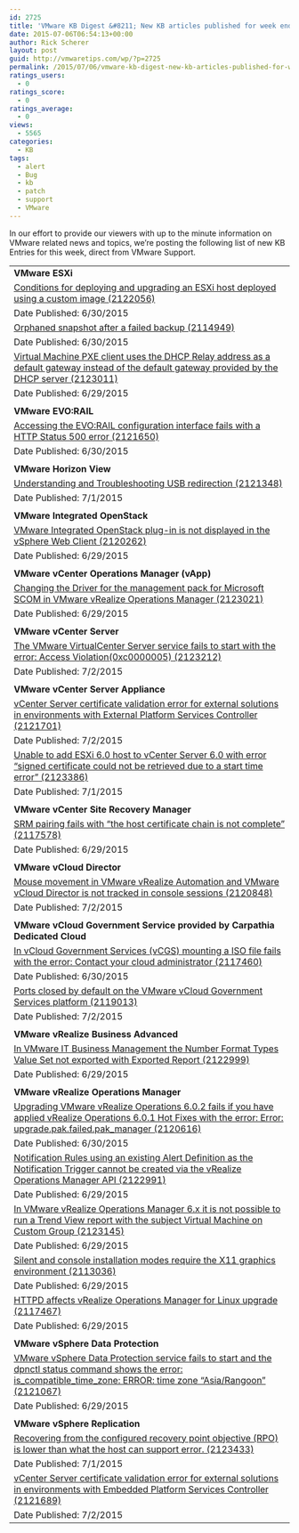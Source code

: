 ```yaml
---
id: 2725
title: 'VMware KB Digest &#8211; New KB articles published for week ending 7/4/15'
date: 2015-07-06T06:54:13+00:00
author: Rick Scherer
layout: post
guid: http://vmwaretips.com/wp/?p=2725
permalink: /2015/07/06/vmware-kb-digest-new-kb-articles-published-for-week-ending-7415/
ratings_users:
  - 0
ratings_score:
  - 0
ratings_average:
  - 0
views:
  - 5565
categories:
  - KB
tags:
  - alert
  - Bug
  - kb
  - patch
  - support
  - VMware
---
```

In our effort to provide our viewers with up to the minute information on VMware related news and topics, we&#8217;re posting the following list of new KB Entries for this week, direct from VMware Support.

<!--more-->

<table border="0" cellspacing="0" cellpadding="0">
  <tr>
    <td valign="top" width="727">
      <strong>VMware ESXi</strong>
    </td>
  </tr>
  
  <tr>
    <td valign="top" width="727">
      <a href="http://vmw.re/1S2FU0d">Conditions for deploying and upgrading an ESXi host deployed using a custom image (2122056)</a>
    </td>
  </tr>
  
  <tr>
    <td valign="top" width="727">
      Date Published: 6/30/2015
    </td>
  </tr>
  
  <tr>
    <td valign="top" width="727">
      <a href="http://vmw.re/1gjnD3a">Orphaned snapshot after a failed backup (2114949)</a>
    </td>
  </tr>
  
  <tr>
    <td valign="top" width="727">
      Date Published: 6/30/2015
    </td>
  </tr>
  
  <tr>
    <td valign="top" width="727">
      <a href="http://vmw.re/1gjnFrz">Virtual Machine PXE client uses the DHCP Relay address as a default gateway instead of the default gateway provided by the DHCP server (2123011)</a>
    </td>
  </tr>
  
  <tr>
    <td valign="top" width="727">
      Date Published: 6/29/2015
    </td>
  </tr>
  
  <tr>
    <td valign="top" width="727">
    </td>
  </tr>
  
  <tr>
    <td valign="top" width="727">
      <strong>VMware EVO:RAIL</strong>
    </td>
  </tr>
  
  <tr>
    <td valign="top" width="727">
      <a href="http://vmw.re/1S2FU0h">Accessing the EVO:RAIL configuration interface fails with a HTTP Status 500 error (2121650)</a>
    </td>
  </tr>
  
  <tr>
    <td valign="top" width="727">
      Date Published: 6/30/2015
    </td>
  </tr>
  
  <tr>
    <td valign="top" width="727">
    </td>
  </tr>
  
  <tr>
    <td valign="top" width="727">
      <strong>VMware Horizon View</strong>
    </td>
  </tr>
  
  <tr>
    <td valign="top" width="727">
      <a href="http://vmw.re/1gjnD3c">Understanding and Troubleshooting USB redirection (2121348)</a>
    </td>
  </tr>
  
  <tr>
    <td valign="top" width="727">
      Date Published: 7/1/2015
    </td>
  </tr>
  
  <tr>
    <td valign="top" width="727">
    </td>
  </tr>
  
  <tr>
    <td valign="top" width="727">
      <strong>VMware Integrated OpenStack</strong>
    </td>
  </tr>
  
  <tr>
    <td valign="top" width="727">
      <a href="http://vmw.re/1S2FU0j">VMware Integrated OpenStack plug-in is not displayed in the vSphere Web Client (2120262)</a>
    </td>
  </tr>
  
  <tr>
    <td valign="top" width="727">
      Date Published: 6/29/2015
    </td>
  </tr>
  
  <tr>
    <td valign="top" width="727">
    </td>
  </tr>
  
  <tr>
    <td valign="top" width="727">
      <strong>VMware vCenter Operations Manager (vApp)</strong>
    </td>
  </tr>
  
  <tr>
    <td valign="top" width="727">
      <a href="http://vmw.re/1gjnFrB">Changing the Driver for the management pack for Microsoft SCOM in VMware vRealize Operations Manager (2123021)</a>
    </td>
  </tr>
  
  <tr>
    <td valign="top" width="727">
      Date Published: 6/29/2015
    </td>
  </tr>
  
  <tr>
    <td valign="top" width="727">
    </td>
  </tr>
  
  <tr>
    <td valign="top" width="727">
      <strong>VMware vCenter Server</strong>
    </td>
  </tr>
  
  <tr>
    <td valign="top" width="727">
      <a href="http://vmw.re/1S2FUNL">The VMware VirtualCenter Server service fails to start with the error: Access Violation(0xc0000005) (2123212)</a>
    </td>
  </tr>
  
  <tr>
    <td valign="top" width="727">
      Date Published: 7/2/2015
    </td>
  </tr>
  
  <tr>
    <td valign="top" width="727">
    </td>
  </tr>
  
  <tr>
    <td valign="top" width="727">
      <strong>VMware vCenter Server Appliance</strong>
    </td>
  </tr>
  
  <tr>
    <td valign="top" width="727">
      <a href="http://vmw.re/1gjnDjs">vCenter Server certificate validation error for external solutions in environments with External Platform Services Controller (2121701)</a>
    </td>
  </tr>
  
  <tr>
    <td valign="top" width="727">
      Date Published: 7/2/2015
    </td>
  </tr>
  
  <tr>
    <td valign="top" width="727">
      <a href="http://vmw.re/1S2FUNN">Unable to add ESXi 6.0 host to vCenter Server 6.0 with error &#8220;signed certificate could not be retrieved due to a start time error&#8221; (2123386)</a>
    </td>
  </tr>
  
  <tr>
    <td valign="top" width="727">
      Date Published: 7/1/2015
    </td>
  </tr>
  
  <tr>
    <td valign="top" width="727">
    </td>
  </tr>
  
  <tr>
    <td valign="top" width="727">
      <strong>VMware vCenter Site Recovery Manager</strong>
    </td>
  </tr>
  
  <tr>
    <td valign="top" width="727">
      <a href="http://vmw.re/1gjnFrD">SRM pairing fails with &#8220;the host certificate chain is not complete&#8221; (2117578)</a>
    </td>
  </tr>
  
  <tr>
    <td valign="top" width="727">
      Date Published: 6/29/2015
    </td>
  </tr>
  
  <tr>
    <td valign="top" width="727">
    </td>
  </tr>
  
  <tr>
    <td valign="top" width="727">
      <strong>VMware vCloud Director</strong>
    </td>
  </tr>
  
  <tr>
    <td valign="top" width="727">
      <a href="http://vmw.re/1S2FU0l">Mouse movement in VMware vRealize Automation and VMware vCloud Director is not tracked in console sessions (2120848)</a>
    </td>
  </tr>
  
  <tr>
    <td valign="top" width="727">
      Date Published: 7/2/2015
    </td>
  </tr>
  
  <tr>
    <td valign="top" width="727">
    </td>
  </tr>
  
  <tr>
    <td valign="top" width="727">
      <strong>VMware vCloud Government Service provided by Carpathia Dedicated Cloud</strong>
    </td>
  </tr>
  
  <tr>
    <td valign="top" width="727">
      <a href="http://vmw.re/1gjnFrF">In vCloud Government Services (vCGS) mounting a ISO file fails with the error: Contact your cloud administrator (2117460)</a>
    </td>
  </tr>
  
  <tr>
    <td valign="top" width="727">
      Date Published: 6/30/2015
    </td>
  </tr>
  
  <tr>
    <td valign="top" width="727">
      <a href="http://vmw.re/1S2FU0n">Ports closed by default on the VMware vCloud Government Services platform (2119013)</a>
    </td>
  </tr>
  
  <tr>
    <td valign="top" width="727">
      Date Published: 7/2/2015
    </td>
  </tr>
  
  <tr>
    <td valign="top" width="727">
    </td>
  </tr>
  
  <tr>
    <td valign="top" width="727">
      <strong>VMware vRealize Business Advanced</strong>
    </td>
  </tr>
  
  <tr>
    <td valign="top" width="727">
      <a href="http://vmw.re/1gjnDju">In VMware IT Business Management the Number Format Types Value Set not exported with Exported Report (2122999)</a>
    </td>
  </tr>
  
  <tr>
    <td valign="top" width="727">
      Date Published: 6/29/2015
    </td>
  </tr>
  
  <tr>
    <td valign="top" width="727">
    </td>
  </tr>
  
  <tr>
    <td valign="top" width="727">
      <strong>VMware vRealize Operations Manager</strong>
    </td>
  </tr>
  
  <tr>
    <td valign="top" width="727">
      <a href="http://vmw.re/1S2FUgB">Upgrading VMware vRealize Operations 6.0.2 fails if you have applied vRealize Operations 6.0.1 Hot Fixes with the error: Error: upgrade.pak.failed.pak_manager (2120616)</a>
    </td>
  </tr>
  
  <tr>
    <td valign="top" width="727">
      Date Published: 6/30/2015
    </td>
  </tr>
  
  <tr>
    <td valign="top" width="727">
      <a href="http://vmw.re/1gjnDjw">Notification Rules using an existing Alert Definition as the Notification Trigger cannot be created via the vRealize Operations Manager API (2122991)</a>
    </td>
  </tr>
  
  <tr>
    <td valign="top" width="727">
      Date Published: 6/29/2015
    </td>
  </tr>
  
  <tr>
    <td valign="top" width="727">
      <a href="http://vmw.re/1S2FUNP">In VMware vRealize Operations Manager 6.x it is not possible to run a Trend View report with the subject Virtual Machine on Custom Group (2123145)</a>
    </td>
  </tr>
  
  <tr>
    <td valign="top" width="727">
      Date Published: 6/29/2015
    </td>
  </tr>
  
  <tr>
    <td valign="top" width="727">
      <a href="http://vmw.re/1gjnFrH">Silent and console installation modes require the X11 graphics environment (2113036)</a>
    </td>
  </tr>
  
  <tr>
    <td valign="top" width="727">
      Date Published: 6/29/2015
    </td>
  </tr>
  
  <tr>
    <td valign="top" width="727">
      <a href="http://vmw.re/1S2FUgD">HTTPD affects vRealize Operations Manager for Linux upgrade (2117467)</a>
    </td>
  </tr>
  
  <tr>
    <td valign="top" width="727">
      Date Published: 6/29/2015
    </td>
  </tr>
  
  <tr>
    <td valign="top" width="727">
    </td>
  </tr>
  
  <tr>
    <td valign="top" width="727">
      <strong>VMware vSphere Data Protection</strong>
    </td>
  </tr>
  
  <tr>
    <td valign="top" width="727">
      <a href="http://vmw.re/1gjnDjA">VMware vSphere Data Protection service fails to start and the dpnctl status command shows the error: is_compatible_time_zone: ERROR: time zone &#8220;Asia/Rangoon&#8221; (2121067)</a>
    </td>
  </tr>
  
  <tr>
    <td valign="top" width="727">
      Date Published: 6/29/2015
    </td>
  </tr>
  
  <tr>
    <td valign="top" width="727">
    </td>
  </tr>
  
  <tr>
    <td valign="top" width="727">
      <strong>VMware vSphere Replication</strong>
    </td>
  </tr>
  
  <tr>
    <td valign="top" width="727">
      <a href="http://vmw.re/1S2FUNR">Recovering from the configured recovery point objective (RPO) is lower than what the host can support error. (2123433)</a>
    </td>
  </tr>
  
  <tr>
    <td valign="top" width="727">
      Date Published: 7/1/2015
    </td>
  </tr>
  
  <tr>
    <td valign="top" width="727">
      <a href="http://vmw.re/1S2FUgH">vCenter Server certificate validation error for external solutions in environments with Embedded Platform Services Controller (2121689)</a>
    </td>
  </tr>
  
  <tr>
    <td valign="top" width="727">
      Date Published: 7/2/2015
    </td>
  </tr>
</table>

<div class="feedflare">
</div>